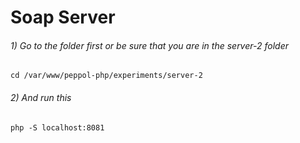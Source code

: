 # Soap Server

###### 1) Go to the folder first or be sure that you are in the server-2 folder
````
cd /var/www/peppol-php/experiments/server-2
````

###### 2) And run this

````
php -S localhost:8081
````